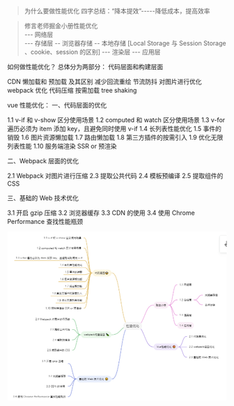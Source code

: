 > 为什么要做性能优化 四字总结：“降本提效”-----降低成本，提高效率

> 修言老师掘金小册性能优化  
--- 网络层      
--- 存储层 
    -- 浏览器存储
    -- 本地存储 [Local Storage 与 Session Storage 、cookie、session 的区别]
--- 渲染层 
--- 应用层

如何做性能优化？
总体分为两部分：
代码层面和构建层面





CDN
懒加载和 预加载 及其区别
减少回流重绘
节流防抖
对图片进行优化
webpack 优化
代码压缩
按需加载
tree shaking




vue 性能优化：
一、代码层面的优化

1.1 v-if 和 v-show 区分使用场景
1.2 computed 和 watch 区分使用场景
1.3 v-for 遍历必须为 item 添加 key，且避免同时使用 v-if
1.4 长列表性能优化
1.5 事件的销毁
1.6 图片资源懒加载
1.7 路由懒加载
1.8 第三方插件的按需引入
1.9 优化无限列表性能
1.10 服务端渲染 SSR or 预渲染

二、Webpack 层面的优化

2.1 Webpack 对图片进行压缩
2.3 提取公共代码
2.4 模板预编译
2.5 提取组件的 CSS


三、基础的 Web 技术优化

3.1 开启 gzip 压缩
3.2 浏览器缓存
3.3 CDN 的使用
3.4 使用 Chrome Performance 查找性能瓶颈





<img src="./1.png" alt="1" style="zoom:200%;" />